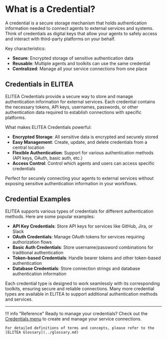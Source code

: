 # What is a Credential?

A credential is a secure storage mechanism that holds authentication information needed to connect agents to external services and systems. Think of credentials as digital keys that allow your agents to safely access and interact with third-party platforms on your behalf.

Key characteristics:

- **Secure**: Encrypted storage of sensitive authentication data
- **Reusable**: Multiple agents and toolkits can use the same credential
- **Centralized**: Manage all your service connections from one place

## Credentials in ELITEA

ELITEA Credentials provide a secure way to store and manage authentication information for external services. Each credential contains the necessary tokens, API keys, usernames, passwords, or other authentication data required to establish connections with specific platforms.

What makes ELITEA Credentials powerful:

- **Encrypted Storage**: All sensitive data is encrypted and securely stored
- **Easy Management**: Create, update, and delete credentials from a central location
- **Flexible Authentication**: Support for various authentication methods (API keys, OAuth, basic auth, etc.)
- **Access Control**: Control which agents and users can access specific credentials

Perfect for securely connecting your agents to external services without exposing sensitive authentication information in your workflows.

## Credential Examples

ELITEA supports various types of credentials for different authentication methods. Here are some popular examples:

- **API Key Credentials**: Store API keys for services like GitHub, Jira, or Slack
- **OAuth Credentials**: Manage OAuth tokens for services requiring authorization flows
- **Basic Auth Credentials**: Store username/password combinations for traditional authentication
- **Token-based Credentials**: Handle bearer tokens and other token-based authentication
- **Database Credentials**: Store connection strings and database authentication information

Each credential type is designed to work seamlessly with its corresponding toolkits, ensuring secure and reliable connections. Many more credential types are available in ELITEA to support additional authentication methods and services.

---

!!! info "Reference"
    Ready to manage your credentials? Check out the [Credentials menu](../../menus/credentials.md) to create and manage your service connections.

    For detailed definitions of terms and concepts, please refer to the [ELITEA Glossary](../glossary.md)
